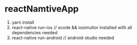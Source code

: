 # reactNamtiveApp

1. yarn install
2. react-native run-ios // xcode && iosimultor installed with all dependencies needed
3. react-native run-android // android-studio needed
